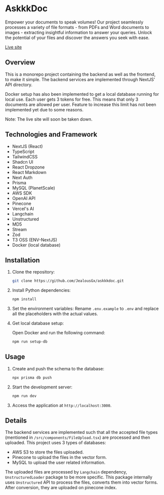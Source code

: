 # AskkkDoc

Empower your documents to speak volumes! Our project seamlessly processes a variety of file formats - from PDFs and Word documents to images - extracting insightful information to answer your queries. Unlock the potential of your files and discover the answers you seek with ease.

[Live site](https://jealous-askkkdoc.vercel.app)

## Overview

This is a monorepo project containing the backend as well as the frontend, to make it simple. The backend services are implemented through NextJS' API directory.

Docker setup has also been implemented to get a local database running for local use. Each user gets 3 tokens for free. This means that only 3 documents are allowed per user. Feature to increase this limit has not been implemented yet due to some reasons.

Note: The live site will soon be taken down.

## Technologies and Framework

- NextJS (React)
- TypeScript
- TailwindCSS
- Shadcn UI
- React Dropzone
- React Markdown
- Next Auth
- Prisma
- MySQL (PlanetScale)
- AWS SDK
- OpenAI API
- Pinecone
- Vercel's AI
- Langchain
- Unstructured
- MD5
- Stream
- Zod
- T3 OSS (ENV-NextJS)
- Docker (local database)

## Installation

1. Clone the repository:

   ```bash
   git clone https://github.com/JealousGx/askkkdoc.git
   ```

2. Install Python dependencies:

   ```bash
   npm install
   ```

3. Set the environment variables:
   Rename `.env.example` to `.env` and replace all the placeholders with the actual values.

4. Get local database setup:

   Open Docker and run the following command:

   ```bash
   npm run setup-db
   ```

## Usage

1. Create and push the schema to the database:

   ```bash
   npx prisma db push
   ```

2. Start the development server:

   ```bash
   npm run dev
   ```

3. Access the application at `http://localhost:3000`.

## Details

The backend services are implemented such that all the accepted file types (mentioned in `/src/components/FileUpload.tsx`) are processed and then uploaded. This project uses 3 types of databases:

- AWS S3 to store the files uploaded.
- Pinecone to upload the files in the vector form.
- MySQL to upload the user related information.

The uploaded files are processed by `Langchain` dependency, `UnstructuredLoader` package to be more specific. This package internally uses `Unstructured` API to process the files, converts them into vector forms. After conversion, they are uploaded on pinecone index.
